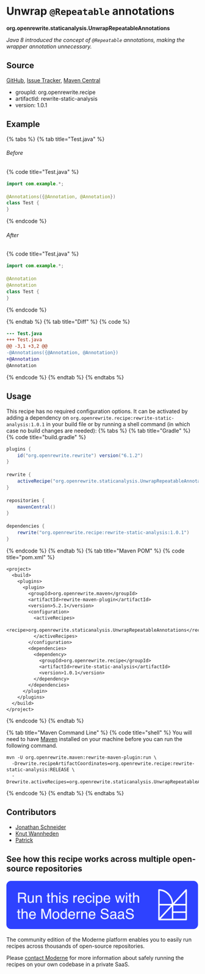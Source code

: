 # Unwrap `@Repeatable` annotations

**org.openrewrite.staticanalysis.UnwrapRepeatableAnnotations**

_Java 8 introduced the concept of `@Repeatable` annotations, making the wrapper annotation unnecessary._

## Source

[GitHub](https://github.com/openrewrite/rewrite-static-analysis/blob/main/src/main/java/org/openrewrite/staticanalysis/UnwrapRepeatableAnnotations.java), [Issue Tracker](https://github.com/openrewrite/rewrite-static-analysis/issues), [Maven Central](https://central.sonatype.com/artifact/org.openrewrite.recipe/rewrite-static-analysis/1.0.1/jar)

* groupId: org.openrewrite.recipe
* artifactId: rewrite-static-analysis
* version: 1.0.1

## Example


{% tabs %}
{% tab title="Test.java" %}

###### Before
{% code title="Test.java" %}
```java
import com.example.*;

@Annotations({@Annotation, @Annotation})
class Test {
}
```
{% endcode %}

###### After
{% code title="Test.java" %}
```java
import com.example.*;

@Annotation
@Annotation
class Test {
}
```
{% endcode %}

{% endtab %}
{% tab title="Diff" %}
{% code %}
```diff
--- Test.java
+++ Test.java
@@ -3,1 +3,2 @@
-@Annotations({@Annotation, @Annotation})
+@Annotation
@Annotation
```
{% endcode %}
{% endtab %}
{% endtabs %}


## Usage

This recipe has no required configuration options. It can be activated by adding a dependency on `org.openrewrite.recipe:rewrite-static-analysis:1.0.1` in your build file or by running a shell command (in which case no build changes are needed): 
{% tabs %}
{% tab title="Gradle" %}
{% code title="build.gradle" %}
```groovy
plugins {
    id("org.openrewrite.rewrite") version("6.1.2")
}

rewrite {
    activeRecipe("org.openrewrite.staticanalysis.UnwrapRepeatableAnnotations")
}

repositories {
    mavenCentral()
}

dependencies {
    rewrite("org.openrewrite.recipe:rewrite-static-analysis:1.0.1")
}
```
{% endcode %}
{% endtab %}
{% tab title="Maven POM" %}
{% code title="pom.xml" %}
```markup
<project>
  <build>
    <plugins>
      <plugin>
        <groupId>org.openrewrite.maven</groupId>
        <artifactId>rewrite-maven-plugin</artifactId>
        <version>5.2.1</version>
        <configuration>
          <activeRecipes>
            <recipe>org.openrewrite.staticanalysis.UnwrapRepeatableAnnotations</recipe>
          </activeRecipes>
        </configuration>
        <dependencies>
          <dependency>
            <groupId>org.openrewrite.recipe</groupId>
            <artifactId>rewrite-static-analysis</artifactId>
            <version>1.0.1</version>
          </dependency>
        </dependencies>
      </plugin>
    </plugins>
  </build>
</project>
```
{% endcode %}
{% endtab %}

{% tab title="Maven Command Line" %}
{% code title="shell" %}
You will need to have [Maven](https://maven.apache.org/download.cgi) installed on your machine before you can run the following command.

```shell
mvn -U org.openrewrite.maven:rewrite-maven-plugin:run \
  -Drewrite.recipeArtifactCoordinates=org.openrewrite.recipe:rewrite-static-analysis:RELEASE \
  -Drewrite.activeRecipes=org.openrewrite.staticanalysis.UnwrapRepeatableAnnotations
```
{% endcode %}
{% endtab %}
{% endtabs %}
## Contributors
* [Jonathan Schneider](jkschneider@gmail.com)
* [Knut Wannheden](knut@moderne.io)
* [Patrick](patway99@gmail.com)


## See how this recipe works across multiple open-source repositories

[![Moderne Link Image](/.gitbook/assets/ModerneRecipeButton.png)](https://public.moderne.io/recipes/org.openrewrite.staticanalysis.UnwrapRepeatableAnnotations)

The community edition of the Moderne platform enables you to easily run recipes across thousands of open-source repositories.

Please [contact Moderne](https://moderne.io/product) for more information about safely running the recipes on your own codebase in a private SaaS.
